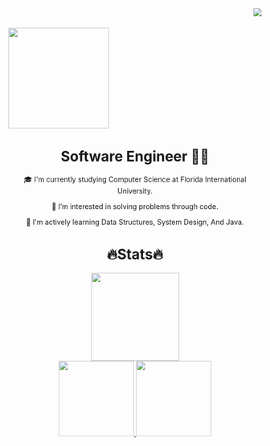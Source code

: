 <a>
  <img align="right" src="https://komarev.com/ghpvc/?username=asad-ac&color=red&label=Visitors" />
</a>

<h1>
  <a href="https://git.io/typing-svg">
    <img height=200 align="center" src="https://readme-typing-svg.demolab.com/?lines=Hello!;I'm+Asad+Chaudhry!" />
  </a>
</h1>

<h1 align=center>
  Software Engineer 🧑‍💻
</h1>

<div align=center>
  🎓 I'm currently studying Computer Science at Florida International University.
  
  👀 I’m interested in solving problems through code.

  🌱 I'm actively learning Data Structures, System Design, And Java.
</div>
<h1 align=center>
  🔥Stats🔥
</h1>

<div align = center>
<a href="https://git.io/streak-stats">
  <img height=175 src="https://streak-stats.demolab.com/?user=asad-ac&theme=dark" />
</a>
</div>

<div align = center>
<a href="https://github.com/asad-ac/github-readme-stats">
  <img height=150 src="https://github-readme-stats.vercel.app/api?username=asad-ac&theme=dark&rank_icon=github" />
</a>
  
<a href="https://github.com/anuraghazra/convoychat">
  <img height=150 src="https://github-readme-stats.vercel.app/api/top-langs?username=asad-ac&layout=compact&langs_count=8&card_width=320&theme=dark" />
</a>
</div>

<!---
asad-ac/asad-ac is a ✨ special ✨ repository because its `README.md` (this file) appears on your GitHub profile.
You can click the Preview link to take a look at your changes.
--->
